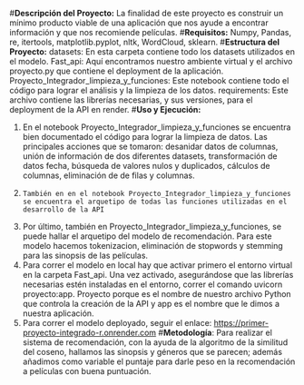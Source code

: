 #**Descripción del Proyecto:**
La finalidad de este proyecto es construir un mínimo producto viable de una aplicación que nos ayude a encontrar información y que nos recomiende películas. 
#**Requisitos:**
Numpy, Pandas, re, itertools, matplotlib.pyplot, nltk, WordCloud, sklearn.
#**Estructura del Proyecto:**
datasets: En esta carpeta contiene todo los datasets utilizados en el modelo.
Fast_api: Aquí encontramos nuestro ambiente virtual y el archivo proyecto.py que contiene el deployment de la aplicación. 
Proyecto_Integrador_limpieza_y_funciones: Este notebook contiene todo el código para lograr el análisis y la limpieza de los datos.
requirements: Este archivo contiene las librerías necesarias, y sus versiones, para el deployment de la API en render.
#**Uso y Ejecución:**
  1.	En el notebook Proyecto_Integrador_limpieza_y_funciones se encuentra bien documentado el código para lograr la limpieza de datos.
  Las principales acciones que se tomaron: desanidar datos de columnas, unión de información de dos diferentes datasets, transformación de datos fecha, búsqueda de valores nulos y duplicados, cálculos de columnas, eliminación de de filas y columnas.
  2.	 También en en el notebook Proyecto_Integrador_limpieza_y_funciones se encuentra el arquetipo de todas las funciones utilizadas en el desarrollo de la API
  3.	Por último, también en Proyecto_Integrador_limpieza_y_funciones, se puede hallar el arquetipo del modelo de recomendación. Para este modelo hacemos tokenizacion, eliminación de stopwords y stemming para las sinopsis de las películas. 
  4.	Para correr el modelo en local hay que activar primero el entorno virtual en la carpeta Fast_api. Una vez activado, asegurándose que las librerías necesarias estén instaladas en el entorno, correr el comando uvicorn proyecto:app. Proyecto porque es el nombre de nuestro archivo Python que controla la creación de la API y app es el nombre que le dimos a nuestra aplicación.
  5.	Para correr el modelo deployado, seguir el enlace: https://primer-proyecto-integrado-r.onrender.com
#**Metodología**: 
Para realizar el sistema de recomendación, con la ayuda de la algoritmo de la similitud del coseno, hallamos las sinopsis y géneros que se parecen; además añadimos como variable el puntaje para darle peso en la recomendación a películas con buena puntuación.
   
